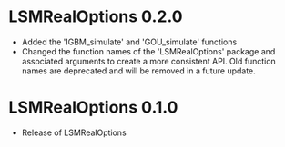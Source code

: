 # LSMRealOptions 0.2.0

- Added the 'IGBM_simulate' and 'GOU_simulate' functions
- Changed the function names of the 'LSMRealOptions' package and associated arguments to create a more consistent API. Old function names are deprecated and will be removed in a future update.

# LSMRealOptions 0.1.0

* Release of LSMRealOptions
